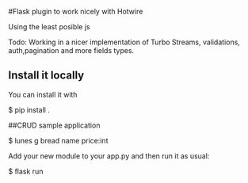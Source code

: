 
#Flask plugin to work nicely with Hotwire

Using the least posible js 

Todo:
Working in a nicer implementation of Turbo Streams, validations, auth,pagination and more fields types.

## Install it locally
You can install it with

$ pip install . 

##CRUD sample application


$ lunes g bread name price:int  

Add your new module to your app.py and then run it as usual:

$ flask run 



